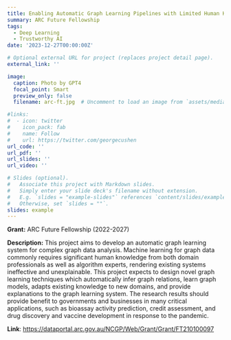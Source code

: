 ```yaml
---
title: Enabling Automatic Graph Learning Pipelines with Limited Human Knowledge
summary: ARC Future Fellowship 
tags:
  - Deep Learning
  - Trustworthy AI
date: '2023-12-27T00:00:00Z'

# Optional external URL for project (replaces project detail page).
external_link: ''

image:
  caption: Photo by GPT4
  focal_point: Smart
  preview_only: false
  filename: arc-ft.jpg  # Uncomment to load an image from `assets/media/` instead.

#links:
#  - icon: twitter
#    icon_pack: fab
#    name: Follow
#    url: https://twitter.com/georgecushen
url_code: ''
url_pdf: ''
url_slides: ''
url_video: ''

# Slides (optional).
#   Associate this project with Markdown slides.
#   Simply enter your slide deck's filename without extension.
#   E.g. `slides = "example-slides"` references `content/slides/example-slides.md`.
#   Otherwise, set `slides = ""`.
slides: example
---
```

**Grant:** ARC Future Fellowship (2022-2027)

**Description:** This project aims to develop an automatic graph learning system for complex graph data analysis. Machine learning for graph data commonly requires significant human knowledge from both domain professionals as well as algorithm experts, rendering existing systems ineffective and unexplainable. This project expects to design novel graph learning techniques which automatically infer graph relations, learn graph models, adapts existing knowledge to new domains, and provide explanations to the graph learning system. The research results should provide benefit to governments and businesses in many critical applications, such as bioassay activity prediction, credit assessment, and drug discovery and vaccine development in response to the pandemic.

**Link**: https://dataportal.arc.gov.au/NCGP/Web/Grant/Grant/FT210100097